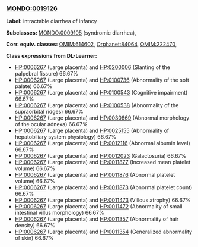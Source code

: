 
### [MONDO:0019126](http://purl.obolibrary.org/obo/MONDO_0019126)
**Label:** intractable diarrhea of infancy

**Subclasses:** [MONDO:0009105](http://purl.obolibrary.org/obo/MONDO_0009105) (syndromic diarrhea), 

**Corr. equiv. classes:** [OMIM:614602](http://purl.obolibrary.org/obo/OMIM_614602), [Orphanet:84064](http://www.orpha.net/ORDO/Orphanet_84064), [OMIM:222470](http://purl.obolibrary.org/obo/OMIM_222470), 

**Class expressions from DL-Learner:**

- [HP:0006267](http://purl.obolibrary.org/obo/HP_0006267) (Large placenta) and [HP:0200006](http://purl.obolibrary.org/obo/HP_0200006) (Slanting of the palpebral fissure) 66.67%
- [HP:0006267](http://purl.obolibrary.org/obo/HP_0006267) (Large placenta) and [HP:0100736](http://purl.obolibrary.org/obo/HP_0100736) (Abnormality of the soft palate) 66.67%
- [HP:0006267](http://purl.obolibrary.org/obo/HP_0006267) (Large placenta) and [HP:0100543](http://purl.obolibrary.org/obo/HP_0100543) (Cognitive impairment) 66.67%
- [HP:0006267](http://purl.obolibrary.org/obo/HP_0006267) (Large placenta) and [HP:0100538](http://purl.obolibrary.org/obo/HP_0100538) (Abnormality of the supraorbital ridges) 66.67%
- [HP:0006267](http://purl.obolibrary.org/obo/HP_0006267) (Large placenta) and [HP:0030669](http://purl.obolibrary.org/obo/HP_0030669) (Abnormal morphology of the ocular adnexa) 66.67%
- [HP:0006267](http://purl.obolibrary.org/obo/HP_0006267) (Large placenta) and [HP:0025155](http://purl.obolibrary.org/obo/HP_0025155) (Abnormality of hepatobiliary system physiology) 66.67%
- [HP:0006267](http://purl.obolibrary.org/obo/HP_0006267) (Large placenta) and [HP:0012116](http://purl.obolibrary.org/obo/HP_0012116) (Abnormal albumin level) 66.67%
- [HP:0006267](http://purl.obolibrary.org/obo/HP_0006267) (Large placenta) and [HP:0012023](http://purl.obolibrary.org/obo/HP_0012023) (Galactosuria) 66.67%
- [HP:0006267](http://purl.obolibrary.org/obo/HP_0006267) (Large placenta) and [HP:0011877](http://purl.obolibrary.org/obo/HP_0011877) (Increased mean platelet volume) 66.67%
- [HP:0006267](http://purl.obolibrary.org/obo/HP_0006267) (Large placenta) and [HP:0011876](http://purl.obolibrary.org/obo/HP_0011876) (Abnormal platelet volume) 66.67%
- [HP:0006267](http://purl.obolibrary.org/obo/HP_0006267) (Large placenta) and [HP:0011873](http://purl.obolibrary.org/obo/HP_0011873) (Abnormal platelet count) 66.67%
- [HP:0006267](http://purl.obolibrary.org/obo/HP_0006267) (Large placenta) and [HP:0011473](http://purl.obolibrary.org/obo/HP_0011473) (Villous atrophy) 66.67%
- [HP:0006267](http://purl.obolibrary.org/obo/HP_0006267) (Large placenta) and [HP:0011472](http://purl.obolibrary.org/obo/HP_0011472) (Abnormality of small intestinal villus morphology) 66.67%
- [HP:0006267](http://purl.obolibrary.org/obo/HP_0006267) (Large placenta) and [HP:0011357](http://purl.obolibrary.org/obo/HP_0011357) (Abnormality of hair density) 66.67%
- [HP:0006267](http://purl.obolibrary.org/obo/HP_0006267) (Large placenta) and [HP:0011354](http://purl.obolibrary.org/obo/HP_0011354) (Generalized abnormality of skin) 66.67%


